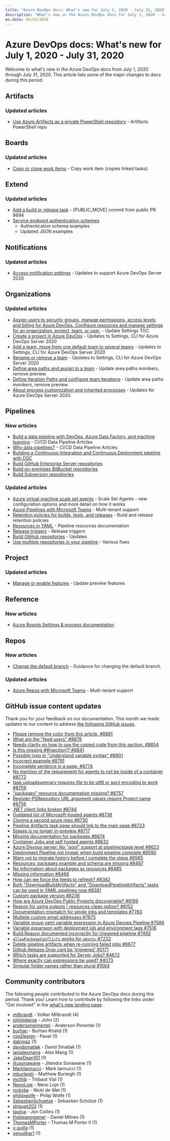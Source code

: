 ```yaml
---
title: "Azure DevOps docs: What's new for July 1, 2020 - July 31, 2020"
description: "What's new in the Azure DevOps docs for July 1, 2020 - July 31, 2020."
ms.date: 08/03/2020
---
```


# Azure DevOps docs: What's new for July 1, 2020 - July 31, 2020

Welcome to what's new in the Azure DevOps docs from July 1, 2020 through July 31, 2020. This article lists some of the major changes to docs during this period.

## Artifacts

### Updated articles

- [Use Azure Artifacts as a private PowerShell repository](/azure/devops/artifacts/tutorials/private-powershell-library) - Artifacts PowerShell repo

## Boards

### Updated articles

- [Copy or clone work items](/azure/devops/boards/backlogs/copy-clone-work-items) - Copy work item (copies linked tasks)

## Extend

### Updated articles

- [Add a build or release task](/azure/devops/extend/develop/add-build-task) - [PUBLIC_MOVE] commit from public PR 8694
- [Service endpoint authentication schemes](/azure/devops/extend/develop/auth-schemes)
  - Authentication schema examples
  - Updated JSON examples

## Notifications

### Updated articles

- [Access notification settings](/azure/devops/notifications/navigating-the-ui) - Updates to support Azure DevOps Server 2020

## Organizations

### Updated articles

- [Assign users to security groups, manage permissions, access levels, and billing for Azure DevOps. Configure resources and manage settings for an organization, project, team, or user.](/azure/devops/organizations/index) - Update Settings TOC
- [Create a project in Azure DevOps](/azure/devops/organizations/projects/create-project) - Updates to Settings, CLI for Azure DevOps Server 2020
- [Add a team, move from one default team to several teams](/azure/devops/organizations/settings/add-teams) - Updates to Settings, CLI for Azure DevOps Server 2020
- [Rename or remove a team](/azure/devops/organizations/settings/rename-remove-team) - Updates to Settings, CLI for Azure DevOps Server 2020
- [Define area paths and assign to a team](/azure/devops/organizations/settings/set-area-paths) - Update area paths monikers, remove preview
- [Define Iteration Paths and configure team iterations](/azure/devops/organizations/settings/set-iteration-paths-sprints) - Update area paths monikers, remove preview
- [About process customization and inherited processes](/azure/devops/organizations/settings/work/inheritance-process-model) - Updates for Azure DevOps Server 2020.

## Pipelines

### New articles

- [Build a data pipeline with DevOps, Azure Data Factory, and machine learning](/azure/devops/pipelines/apps/cd/azure/build-data-pipeline) - CI/CD Data Pipeline Articles
- [Why data pipelines?](/azure/devops/pipelines/apps/cd/azure/cicd-data-overview) - CI/CD Data Pipeline Articles
- [Building a Continuous Integration and Continuous Deployment pipeline with DSC](/azure/devops/pipelines/get-started/dsc-cicd)
- [Build GitHub Enterprise Server repositories](/azure/devops/pipelines/repos/github-enterprise)
- [Build on-premises BitBucket repositories](/azure/devops/pipelines/repos/on-premises-bitbucket)
- [Build Subversion repositories](/azure/devops/pipelines/repos/subversion)

### Updated articles

- [Azure virtual machine scale set agents](/azure/devops/pipelines/agents/scale-set-agents) - Scale Set Agents - new configuration options and more detail on how it works
- [Azure Pipelines with Microsoft Teams](/azure/devops/pipelines/integrations/microsoft-teams) - Multi-tenant support
- [Retention policies for builds, tests, and releases](/azure/devops/pipelines/policies/retention) - Build and release retention policies
- [Resources in YAML](/azure/devops/pipelines/process/resources) - Pipeline resources documentation
- [Release triggers](/azure/devops/pipelines/release/triggers) - Release triggers
- [Build GitHub repositories](/azure/devops/pipelines/repos/github) - Updates
- [Use multiple repositories in your pipeline](/azure/devops/pipelines/repos/multi-repo-checkout) - Various fixes

## Project

### Updated articles

- [Manage or enable features](/azure/devops/project/navigation/preview-features) - Update preview features

## Reference

### New articles

- [Azure Boards Settings & process documentation](/azure/devops/reference/index)

## Repos

### New articles

- [Change the default branch](/azure/devops/repos/git/change-default-branch) - Guidance for changing the default branch

### Updated articles

- [Azure Repos with Microsoft Teams](/azure/devops/repos/integrations/repos-teams) - Multi-tenant support

## GitHub issue content updates

Thank you for your feedback on our documentation. This month we made updates to our content to address [the following GitHub issues](https://github.com/MicrosoftDocs/azure-devops-docs/issues?q=linked%3Apr+type%3Aissue+state%3Aclosed+closed%3A2020-07-01..2020-07-31+).

- [Please remove the color from this article. #8891](https://github.com/MicrosoftDocs/azure-devops-docs/issues/8891)
- [What are the "feed users" #8878](https://github.com/MicrosoftDocs/azure-devops-docs/issues/8878)
- [Needs clarity on how to use the copied code from this section. #8854](https://github.com/MicrosoftDocs/azure-devops-docs/issues/8854)
- [Is this missing ##[section]? #8841](https://github.com/MicrosoftDocs/azure-devops-docs/issues/8841)
- [Possible typo in "Understand variable syntax" #8801](https://github.com/MicrosoftDocs/azure-devops-docs/issues/8801)
- [Incorrect example #8791](https://github.com/MicrosoftDocs/azure-devops-docs/issues/8791)
- [Incomplete sentence in a page. #8774](https://github.com/MicrosoftDocs/azure-devops-docs/issues/8774)
- [No mention of the requirement for agents to not be inside of a container #8772](https://github.com/MicrosoftDocs/azure-devops-docs/issues/8772)
- [task.uploadsummary requires file to be utf8 or ascii encoding to work  #8759](https://github.com/MicrosoftDocs/azure-devops-docs/issues/8759)
- ["packages" resource documentation missing? #8757](https://github.com/MicrosoftDocs/azure-devops-docs/issues/8757)
- [Register-PSRepository URL argument values require Project name #8756](https://github.com/MicrosoftDocs/azure-devops-docs/issues/8756)
- [.NET client links broken #8744](https://github.com/MicrosoftDocs/azure-devops-docs/issues/8744)
- [Outdated list of Microsoft-hosted agents #8736](https://github.com/MicrosoftDocs/azure-devops-docs/issues/8736)
- [Cloning a second azure repo #8730](https://github.com/MicrosoftDocs/azure-devops-docs/issues/8730)
- [Pipeline Artifacts task page should link to the main page #8723](https://github.com/MicrosoftDocs/azure-devops-docs/issues/8723)
- [Stages is no longer in-preview #8717](https://github.com/MicrosoftDocs/azure-devops-docs/issues/8717)
- [Missing documentation for packages #8674](https://github.com/MicrosoftDocs/azure-devops-docs/issues/8674)
- [Container Jobs and self hosted agents #8632](https://github.com/MicrosoftDocs/azure-devops-docs/issues/8632)
- [Azure Devops server: No "pool" support at pipeline/stage level #8623](https://github.com/MicrosoftDocs/azure-devops-docs/issues/8623)
- [Deployment Pipeline not trigger when build pipeline complete #8590](https://github.com/MicrosoftDocs/azure-devops-docs/issues/8590)
- [Warn not to migrate history before I complete the steps #8565](https://github.com/MicrosoftDocs/azure-devops-docs/issues/8565)
- [Resources: packages example and schema are missing #8497](https://github.com/MicrosoftDocs/azure-devops-docs/issues/8497)
- [No information about packages as resources #8485](https://github.com/MicrosoftDocs/azure-devops-docs/issues/8485)
- [Missing information #8466](https://github.com/MicrosoftDocs/azure-devops-docs/issues/8466)
- [How can we force the feeds to refresh? #8382](https://github.com/MicrosoftDocs/azure-devops-docs/issues/8382)
- [Both "DownloadBuildArtifacts" and "DownloadPipelineArtifacts" tasks can be used in YAML pipelines now #8381](https://github.com/MicrosoftDocs/azure-devops-docs/issues/8381)
- [Custom package version #8236](https://github.com/MicrosoftDocs/azure-devops-docs/issues/8236)
- [How are Azure DevOps Public Projects discoverable? #8199](https://github.com/MicrosoftDocs/azure-devops-docs/issues/8199)
- [Reason for using outputs | resources clean option? #8152](https://github.com/MicrosoftDocs/azure-devops-docs/issues/8152)
- [Documentation mismatch for single jobs and templates #7783](https://github.com/MicrosoftDocs/azure-devops-docs/issues/7783)
- [Multiple custom email addresses #7675](https://github.com/MicrosoftDocs/azure-devops-docs/issues/7675)
- [Variable group yaml variable expression in Azure Devops Pipeline #7586](https://github.com/MicrosoftDocs/azure-devops-docs/issues/7586)
- [Variable expansion with deployment job and environment tags #7518](https://github.com/MicrosoftDocs/azure-devops-docs/issues/7518)
- [Build.Reason documented incorrectly for triggered pipeline #7492](https://github.com/MicrosoftDocs/azure-devops-docs/issues/7492)
- [`allowPackageConflicts` works for `ubuntu` #7232](https://github.com/MicrosoftDocs/azure-devops-docs/issues/7232)
- [Delete pipeline artifacts when re-running failed jobs #6677](https://github.com/MicrosoftDocs/azure-devops-docs/issues/6677)
- [Github Release Drop cant be 'triggered' #5171](https://github.com/MicrosoftDocs/azure-devops-docs/issues/5171)
- [Which tasks are supported for Server Jobs? #4672](https://github.com/MicrosoftDocs/azure-devops-docs/issues/4672)
- [Where exactly can expressions be used? #4073](https://github.com/MicrosoftDocs/azure-devops-docs/issues/4073)
- [Singular folder names rather than plural #1564](https://github.com/MicrosoftDocs/azure-devops-docs/issues/1564)

## Community contributors

The following people contributed to the Azure DevOps docs during this period. Thank you! Learn how to contribute by following the links under "Get involved" in the [what's new landing page](index.yml).

- [milbrandt](https://github.com/milbrandt) - Volker Milbrandt (4)
- [johnlokerse](https://github.com/johnlokerse) - John (2)
- [andersonpimentel](https://github.com/andersonpimentel) - Anderson Pimentel (1)
- [burhan](https://github.com/burhan) - Burhan Khalid (1)
- [cpoDesign](https://github.com/cpoDesign) - Pavel (1)
- [dakimaz](https://github.com/dakimaz) (1)
- [davidsmatlak](https://github.com/davidsmatlak) - David Smatlak (1)
- [iamalexmang](https://github.com/iamalexmang) - Alex Mang (1)
- [JakeDean101](https://github.com/JakeDean101) (1)
- [jitusonawane](https://github.com/jitusonawane) - Jitendra Sonawane (1)
- [MarkIannucci](https://github.com/MarkIannucci) - Mark Iannucci (1)
- [mburleigh](https://github.com/mburleigh) - Matthew Burleigh (1)
- [mcthib](https://github.com/mcthib) - Thibaut Vial (1)
- [NenoLoje](https://github.com/NenoLoje) - Neno Loje (1)
- [nickidw](https://github.com/nickidw) - Nicki de Wet (1)
- [philipwolfe](https://github.com/philipwolfe) - Philip Wolfe (1)
- [SebastianSchuetze](https://github.com/SebastianSchuetze) - Sebastian Schütze (1)
- [shigupt202](https://github.com/shigupt202) (1)
- [tautoa](https://github.com/tautoa) - Jon Collins (1)
- [thebeanogamer](https://github.com/thebeanogamer) - Daniel Milnes (1)
- [ThomasMPorter](https://github.com/ThomasMPorter) - Thomas M Porter II (1)
- [v-avilla](https://github.com/v-avilla) (1)
- [venudhar1](https://github.com/venudhar1) (1)
